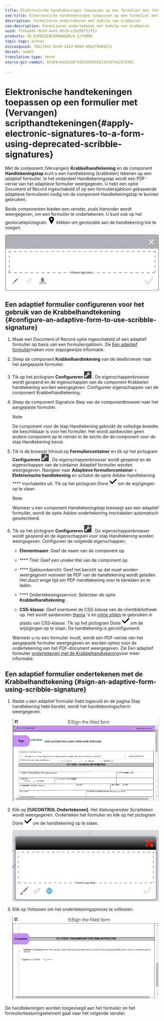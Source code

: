 ```yaml
---
title: Elektronische handtekeningen toepassen op een formulier met (Vervangen) scripthandtekeningen
seo-title: Elektronische handtekeningen toepassen op een formulier met (Vervangen) scripthandtekeningen
description: Formulieren ondertekenen met behulp van krabbelen
seo-description: Formulieren ondertekenen met behulp van krabbelen
uuid: ffeba886-9b24-4ed1-95c0-e19356ff2f23
products: SG_EXPERIENCEMANAGER/6.5/FORMS
topic-tags: author
discoiquuid: 76d178d1-8e40-41b3-80d4-66b2f8d04211
docset: aem65
translation-type: tm+mt
source-git-commit: 92a64c8a1ba38f592d18355b8233cb79a2575301

---
```



# Elektronische handtekeningen toepassen op een formulier met (Vervangen) scripthandtekeningen{#apply-electronic-signatures-to-a-form-using-deprecated-scribble-signatures}

Met de component (Vervangen) **Krabbelhandtekening** en de component **Handtekeningstap** kunt u een handtekening (krabbelen) tekenen op een adaptief formulier. In het onderdeel Handtekeningstap wordt een PDF-versie van het adaptieve formulier weergegeven. U hebt een optie Document of Record ingeschakeld of op een formuliersjabloon gebaseerde adaptieve formulieren nodig om de component Handtekeningstap te kunnen gebruiken.

Beide componenten bieden een venster, zoals hieronder wordt weergegeven, om een formulier te ondertekenen. U kunt ook op het geolocatiepictogram ![aem_6_3_geolocation](assets/aem_6_3_geolocation.png) klikken om geolocatie aan de handtekening toe te voegen.

![Dialoogvenster Krabbelen](assets/scribble-signature.png)

## Een adaptief formulier configureren voor het gebruik van de Krabbelhandtekening {#configure-an-adaptive-form-to-use-scribble-signature}

1. Maak een Document of Record-optie ingeschakeld of een adaptief formulier op basis van een formuliersjabloon. Zie [Een adaptief formulier](../../forms/using/creating-adaptive-form.md)maken voor stapsgewijze informatie.
1. Sleep de component **Krabbelhandtekening** van de deelbrowser naar het aangepaste formulier.
1. Tik op het pictogram **Configureren** ![configureren](assets/configure.png) . De eigenschappenbrowser wordt geopend en de eigenschappen van de component Krabbelen handtekening worden weergegeven. Configureer eigenschappen van de component Krabbelhandtekening.
1. Sleep de component Signature Step van de componentbrowser naar het aangepaste formulier.

   >[!NOTE]
   >
   >De component voor de stap Handtekening gebruikt de volledige breedte die beschikbaar is voor het formulier. Het wordt aanbevolen geen andere component op te nemen in de sectie die de component voor de stap Handtekening bevat.

1. Tik in de browser Inhoud op **Formuliercontainer** en tik op het pictogram **Configureren** ![](/help/forms/using/assets/configure.png) . De eigenschappenbrowser wordt geopend en de eigenschappen van de container Adaptief formulier worden weergegeven. Navigeer naar **Adaptieve formuliercontainer** > **Elektronische handtekening** en schakel de optie Adobe-handtekening **** inschakelen uit. Tik op het pictogram Done ![name_6_3_forms_save](assets/aem_6_3_forms_save.png) om de wijzigingen op te slaan.

   >[!NOTE]
   >
   >Wanneer u een component Handtekeningstap toevoegt aan een adaptief formulier, wordt de optie Adobe-ondertekening inschakelen automatisch geselecteerd.

1. Tik op het pictogram **Configureren** ![configureren](assets/configure.png) . De eigenschappenbrowser wordt geopend en de eigenschappen voor stap Handtekening worden weergegeven. Configureer de volgende eigenschappen:

   * **Elementnaam**: Geef de naam van de component op.

   * **** Titel: Geef een unieke titel van de component op.
   * **** Sjabloonbericht: Geef het bericht op dat moet worden weergegeven wanneer de PDF van de handtekening wordt geladen. Het duurt enige tijd om PDF-handtekening voor te bereiden en te laden.
   * **** Ondertekeningsservice: Selecteer de optie **Krabbelhandtekening** .

   * **CSS-klasse**: Geef eventueel de CSS-klasse van de clientbibliotheek op. Het wordt aanbevolen [thema](../../forms/using/themes.md) &#39;s en [inline stijlen](../../forms/using/inline-style-adaptive-forms.md) te gebruiken in plaats van CSS-klasse.
   Tik op het pictogram Done ![name_6_3_forms_save](assets/aem_6_3_forms_save.png) om de wijzigingen op te slaan. De handtekening is geconfigureerd.

   Wanneer u nu een formulier invult, wordt een PDF-versie van het aangepaste formulier weergegeven en worden opties voor de ondertekening van het PDF-document weergegeven. Zie Een adaptief formulier [ondertekenen met de Krabbelhandtekening](../../forms/using/signing-forms-using-scribble.md#sign-an-adaptive-form-using-scribble-signature)voor meer informatie.

## Een adaptief formulier ondertekenen met de Krabbelhandtekening {#sign-an-adaptive-form-using-scribble-signature}

1. Nadat u een adaptief formulier hebt ingevuld en de pagina Stap handtekening hebt bereikt, wordt het handtekeningscherm weergegeven.

   ![Handtekeningscherm voor EchoSign-pagina](assets/esignscribblesign.jpg)

1. Klik op **[!UICONTROL Ondertekenen]**. Het dialoogvenster Scriptteken wordt weergegeven. Onderteken het formulier en klik op het pictogram Done ![name_6_3_forms_save](assets/aem_6_3_forms_save.png) om de handtekening op te slaan.

   ![Dialoogvenster Krabbelen](assets/scribblewidget.jpg)

1. Klik op Voltooien om het ondertekeningsproces te voltooien.

   ![Voltooi het ondertekeningsproces](assets/scribblecomplete.jpg)

De handtekeningen worden toegevoegd aan het formulier en het formulierbesturingselement gaat naar het volgende venster.


